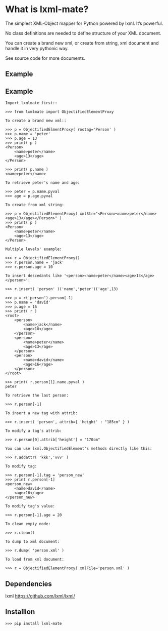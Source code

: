 
What is lxml-mate?
=================

The simplest XML-Object mapper for Python powered by lxml. It’s powerful.

No class definitions are needed to define structure of your XML document.

You can create a brand new xml, or create from string, xml document and handle it in very pythonic way.

See source code for more documents.


Example
-------

Example
-------

    Import lxmlmate first::

    >>> from lxmlmate import ObjectifiedElementProxy
	
    To create a brand new xml::

    >>> p = ObjectifiedElmentProxy( rootag='Person' )
    >>> p.name = 'peter'
    >>> p.age = 13
    >>> print( p )
    <Person>
        <name>peter</name>
        <age>13</age>
    </Person>
    
    >>> print( p.name )
    <name>peter</name>
    
    To retrieve peter's name and age:
    
    >>> peter = p.name.pyval
    >>> age = p.age.pyval

    To create from xml string:

    >>> p = ObjectifiedElementProxy( xmlStr="<Person><name>peter</name><age>13</age></Person>" )
    >>> print( p )
    <Person>
        <name>peter</name>
        <age>13</age>
    </Person>

    Multiple levels' example:

    >>> r = ObjectifiedElementProxy()
    >>> r.person.name = 'jack' 
    >>> r.person.age = 10

    To insert descedants like '<person><name>peter</name><age>13</age></person>':
    
    >>> r.insert( 'person' )('name','peter')('age',13)

    >>> p = r('person').person[-1]
    >>> p.name = 'david'
    >>> p.age = 16
    >>> print( r )
    <root>
        <person>
            <name>jack</name>
            <age>10</age>
        </person>
        <person>
            <name>peter</name>
            <age>13</age>
        </person>
        <person>
            <name>david</name>
            <age>16</age>
        </person>
    </root>
    
    >>> print( r.person[1].name.pyval )
    peter
    
    To retrieve the last person:
    
    >>> r.person[-1]
    
    To insert a new tag with attrib:
    
    >>> r.insert( 'person', attrib={ 'height' : "185cm" } )
	
    To modify a tag's attrib:
	
    >>> r.person[0].attrib['height'] = "170cm" 
    
    You can use lxml.ObjectifiedElement's methods directly like this:
	
    >>> r.addattr( 'kkk','vvv' )
	
    To modify tag:
	
    >>> r.person[-1].tag = 'person_new'
    >>> print r.person[-1]
    <person_new> 	    
        <name>david</name>
        <age>16</age>
    </person_new>
	
    To modify tag's value:
	
    >>> r.person[-1].age = 20
	
    To clean empty node:
    
    >>> r.clean()
    
    To dump to xml document:
	
    >>> r.dump( 'person.xml' ) 
    
    To load from xml document:
    
    >>> r = ObjectifiedElementProxy( xmlFile='person.xml' )
    
    
Dependencies
------------
lxml https://github.com/lxml/lxml/


Installion
----------
	>>> pip install lxml-mate






